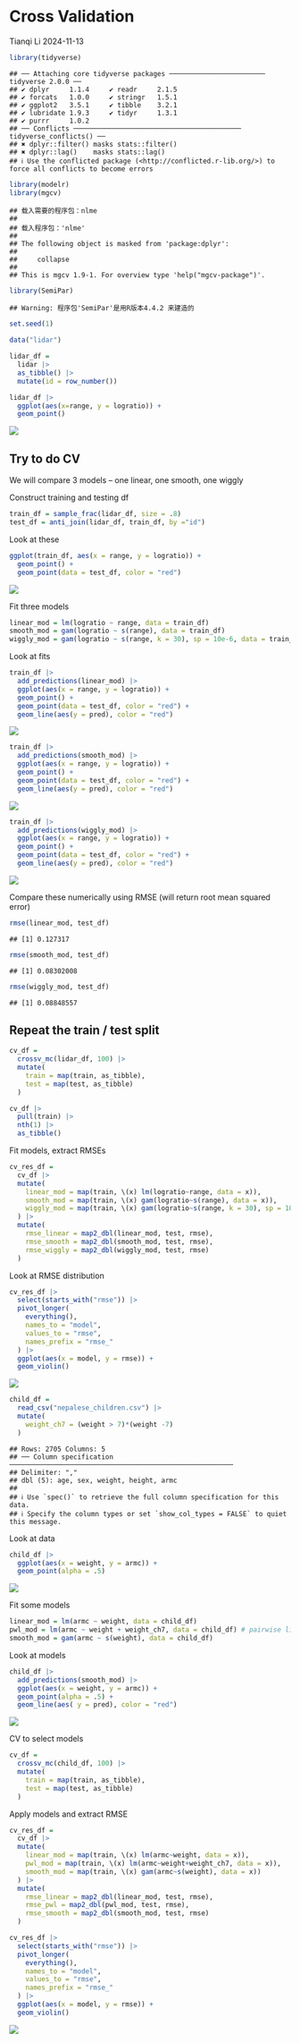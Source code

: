 Cross Validation
================
Tianqi Li
2024-11-13

``` r
library(tidyverse)
```

    ## ── Attaching core tidyverse packages ──────────────────────── tidyverse 2.0.0 ──
    ## ✔ dplyr     1.1.4     ✔ readr     2.1.5
    ## ✔ forcats   1.0.0     ✔ stringr   1.5.1
    ## ✔ ggplot2   3.5.1     ✔ tibble    3.2.1
    ## ✔ lubridate 1.9.3     ✔ tidyr     1.3.1
    ## ✔ purrr     1.0.2     
    ## ── Conflicts ────────────────────────────────────────── tidyverse_conflicts() ──
    ## ✖ dplyr::filter() masks stats::filter()
    ## ✖ dplyr::lag()    masks stats::lag()
    ## ℹ Use the conflicted package (<http://conflicted.r-lib.org/>) to force all conflicts to become errors

``` r
library(modelr)
library(mgcv)
```

    ## 载入需要的程序包：nlme
    ## 
    ## 载入程序包：'nlme'
    ## 
    ## The following object is masked from 'package:dplyr':
    ## 
    ##     collapse
    ## 
    ## This is mgcv 1.9-1. For overview type 'help("mgcv-package")'.

``` r
library(SemiPar)
```

    ## Warning: 程序包'SemiPar'是用R版本4.4.2 来建造的

``` r
set.seed(1)
```

``` r
data("lidar")

lidar_df = 
  lidar |>
  as_tibble() |>
  mutate(id = row_number())
```

``` r
lidar_df |>
  ggplot(aes(x=range, y = logratio)) +
  geom_point()
```

![](cross_validation_files/figure-gfm/unnamed-chunk-3-1.png)<!-- -->

## Try to do CV

We will compare 3 models – one linear, one smooth, one wiggly

Construct training and testing df

``` r
train_df = sample_frac(lidar_df, size = .8)
test_df = anti_join(lidar_df, train_df, by ="id")
```

Look at these

``` r
ggplot(train_df, aes(x = range, y = logratio)) +
  geom_point() +
  geom_point(data = test_df, color = "red")
```

![](cross_validation_files/figure-gfm/unnamed-chunk-5-1.png)<!-- -->

Fit three models

``` r
linear_mod = lm(logratio ~ range, data = train_df)
smooth_mod = gam(logratio ~ s(range), data = train_df)
wiggly_mod = gam(logratio ~ s(range, k = 30), sp = 10e-6, data = train_df)
```

Look at fits

``` r
train_df |>
  add_predictions(linear_mod) |>
  ggplot(aes(x = range, y = logratio)) +
  geom_point() +
  geom_point(data = test_df, color = "red") +
  geom_line(aes(y = pred), color = "red")
```

![](cross_validation_files/figure-gfm/unnamed-chunk-7-1.png)<!-- -->

``` r
train_df |>
  add_predictions(smooth_mod) |>
  ggplot(aes(x = range, y = logratio)) +
  geom_point() +
  geom_point(data = test_df, color = "red") +
  geom_line(aes(y = pred), color = "red")
```

![](cross_validation_files/figure-gfm/unnamed-chunk-7-2.png)<!-- -->

``` r
train_df |>
  add_predictions(wiggly_mod) |>
  ggplot(aes(x = range, y = logratio)) +
  geom_point() +
  geom_point(data = test_df, color = "red") +
  geom_line(aes(y = pred), color = "red")
```

![](cross_validation_files/figure-gfm/unnamed-chunk-8-1.png)<!-- -->

Compare these numerically using RMSE (will return root mean squared
error)

``` r
rmse(linear_mod, test_df)
```

    ## [1] 0.127317

``` r
rmse(smooth_mod, test_df)
```

    ## [1] 0.08302008

``` r
rmse(wiggly_mod, test_df)
```

    ## [1] 0.08848557

## Repeat the train / test split

``` r
cv_df = 
  crossv_mc(lidar_df, 100) |>
  mutate(
    train = map(train, as_tibble),
    test = map(test, as_tibble)
  )
```

``` r
cv_df |>
  pull(train) |>
  nth(1) |>
  as_tibble()
```

Fit models, extract RMSEs

``` r
cv_res_df =
  cv_df |>
  mutate(
    linear_mod = map(train, \(x) lm(logratio~range, data = x)),
    smooth_mod = map(train, \(x) gam(logratio~s(range), data = x)),
    wiggly_mod = map(train, \(x) gam(logratio~s(range, k = 30), sp = 10e-6, data = x))
  ) |>
  mutate(
    rmse_linear = map2_dbl(linear_mod, test, rmse),
    rmse_smooth = map2_dbl(smooth_mod, test, rmse),
    rmse_wiggly = map2_dbl(wiggly_mod, test, rmse)
  )
```

Look at RMSE distribution

``` r
cv_res_df |>
  select(starts_with("rmse")) |>
  pivot_longer(
    everything(),
    names_to = "model",
    values_to = "rmse",
    names_prefix = "rmse_"
  ) |>
  ggplot(aes(x = model, y = rmse)) +
  geom_violin()
```

![](cross_validation_files/figure-gfm/unnamed-chunk-13-1.png)<!-- -->

``` r
child_df = 
  read_csv("nepalese_children.csv") |>
  mutate(
    weight_ch7 = (weight > 7)*(weight -7)
  )
```

    ## Rows: 2705 Columns: 5
    ## ── Column specification ────────────────────────────────────────────────────────
    ## Delimiter: ","
    ## dbl (5): age, sex, weight, height, armc
    ## 
    ## ℹ Use `spec()` to retrieve the full column specification for this data.
    ## ℹ Specify the column types or set `show_col_types = FALSE` to quiet this message.

Look at data

``` r
child_df |>
  ggplot(aes(x = weight, y = armc)) +
  geom_point(alpha = .5)
```

![](cross_validation_files/figure-gfm/unnamed-chunk-15-1.png)<!-- -->

Fit some models

``` r
linear_mod = lm(armc ~ weight, data = child_df)
pwl_mod = lm(armc ~ weight + weight_ch7, data = child_df) # pairwise linear
smooth_mod = gam(armc ~ s(weight), data = child_df)
```

Look at models

``` r
child_df |>
  add_predictions(smooth_mod) |>
  ggplot(aes(x = weight, y = armc)) +
  geom_point(alpha = .5) +
  geom_line(aes( y = pred), color = "red")
```

![](cross_validation_files/figure-gfm/unnamed-chunk-17-1.png)<!-- -->

CV to select models

``` r
cv_df = 
  crossv_mc(child_df, 100) |>
  mutate(
    train = map(train, as_tibble),
    test = map(test, as_tibble)
  )
```

Apply models and extract RMSE

``` r
cv_res_df =
  cv_df |>
  mutate(
    linear_mod = map(train, \(x) lm(armc~weight, data = x)),
    pwl_mod = map(train, \(x) lm(armc~weight+weight_ch7, data = x)),
    smooth_mod = map(train, \(x) gam(armc~s(weight), data = x))
  ) |>
  mutate(
    rmse_linear = map2_dbl(linear_mod, test, rmse),
    rmse_pwl = map2_dbl(pwl_mod, test, rmse),
    rmse_smooth = map2_dbl(smooth_mod, test, rmse)
  )
```

``` r
cv_res_df |>
  select(starts_with("rmse")) |>
  pivot_longer(
    everything(),
    names_to = "model",
    values_to = "rmse",
    names_prefix = "rmse_"
  ) |>
  ggplot(aes(x = model, y = rmse)) +
  geom_violin()
```

![](cross_validation_files/figure-gfm/unnamed-chunk-20-1.png)<!-- -->
